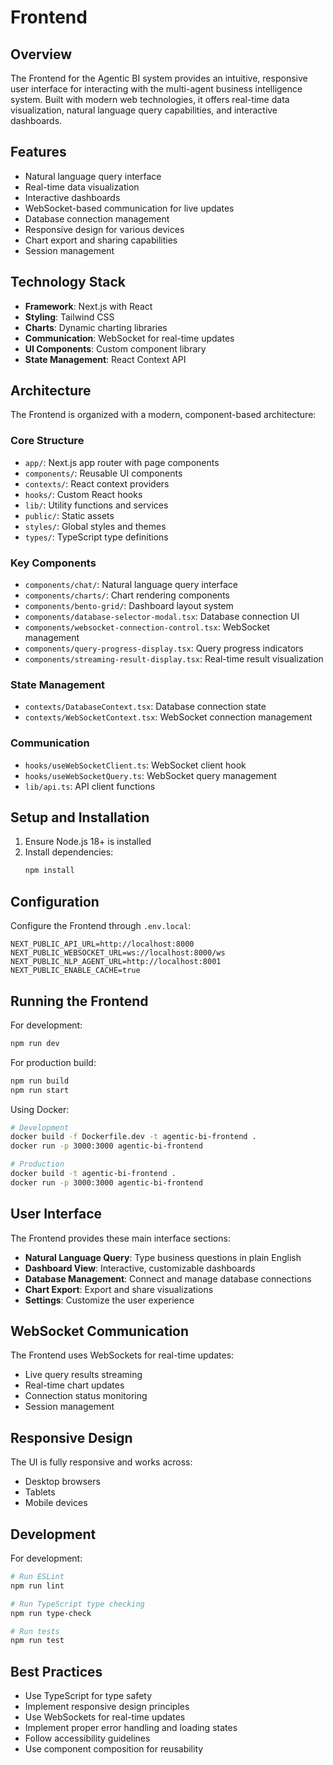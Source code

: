 # Frontend

## Overview
The Frontend for the Agentic BI system provides an intuitive, responsive user interface for interacting with the multi-agent business intelligence system. Built with modern web technologies, it offers real-time data visualization, natural language query capabilities, and interactive dashboards.

## Features
- Natural language query interface
- Real-time data visualization
- Interactive dashboards
- WebSocket-based communication for live updates
- Database connection management
- Responsive design for various devices
- Chart export and sharing capabilities
- Session management

## Technology Stack
- **Framework**: Next.js with React
- **Styling**: Tailwind CSS
- **Charts**: Dynamic charting libraries
- **Communication**: WebSocket for real-time updates
- **UI Components**: Custom component library
- **State Management**: React Context API

## Architecture
The Frontend is organized with a modern, component-based architecture:

### Core Structure
- `app/`: Next.js app router with page components
- `components/`: Reusable UI components
- `contexts/`: React context providers
- `hooks/`: Custom React hooks
- `lib/`: Utility functions and services
- `public/`: Static assets
- `styles/`: Global styles and themes
- `types/`: TypeScript type definitions

### Key Components
- `components/chat/`: Natural language query interface
- `components/charts/`: Chart rendering components
- `components/bento-grid/`: Dashboard layout system
- `components/database-selector-modal.tsx`: Database connection UI
- `components/websocket-connection-control.tsx`: WebSocket management
- `components/query-progress-display.tsx`: Query progress indicators
- `components/streaming-result-display.tsx`: Real-time result visualization

### State Management
- `contexts/DatabaseContext.tsx`: Database connection state
- `contexts/WebSocketContext.tsx`: WebSocket connection management

### Communication
- `hooks/useWebSocketClient.ts`: WebSocket client hook
- `hooks/useWebSocketQuery.ts`: WebSocket query management
- `lib/api.ts`: API client functions

## Setup and Installation
1. Ensure Node.js 18+ is installed
2. Install dependencies:
   ```bash
   npm install
   ```

## Configuration
Configure the Frontend through `.env.local`:
```
NEXT_PUBLIC_API_URL=http://localhost:8000
NEXT_PUBLIC_WEBSOCKET_URL=ws://localhost:8000/ws
NEXT_PUBLIC_NLP_AGENT_URL=http://localhost:8001
NEXT_PUBLIC_ENABLE_CACHE=true
```

## Running the Frontend
For development:
```bash
npm run dev
```

For production build:
```bash
npm run build
npm run start
```

Using Docker:
```bash
# Development
docker build -f Dockerfile.dev -t agentic-bi-frontend .
docker run -p 3000:3000 agentic-bi-frontend

# Production
docker build -t agentic-bi-frontend .
docker run -p 3000:3000 agentic-bi-frontend
```

## User Interface
The Frontend provides these main interface sections:
- **Natural Language Query**: Type business questions in plain English
- **Dashboard View**: Interactive, customizable dashboards
- **Database Management**: Connect and manage database connections
- **Chart Export**: Export and share visualizations
- **Settings**: Customize the user experience

## WebSocket Communication
The Frontend uses WebSockets for real-time updates:
- Live query results streaming
- Real-time chart updates
- Connection status monitoring
- Session management

## Responsive Design
The UI is fully responsive and works across:
- Desktop browsers
- Tablets
- Mobile devices

## Development
For development:
```bash
# Run ESLint
npm run lint

# Run TypeScript type checking
npm run type-check

# Run tests
npm run test
```

## Best Practices
- Use TypeScript for type safety
- Implement responsive design principles
- Use WebSockets for real-time updates
- Implement proper error handling and loading states
- Follow accessibility guidelines
- Use component composition for reusability
